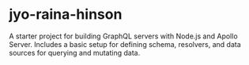 # jyo-raina-hinson
A starter project for building GraphQL servers with Node.js and Apollo Server. Includes a basic setup for defining schema, resolvers, and data sources for querying and mutating data.
